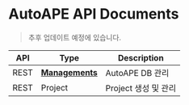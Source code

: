 # AutoAPE API Documents
> 추후 업데이트 예정에 있습니다.

| API | Type | Description |
| --- | ---- | ----------- |
| REST | [**Managements**](./rest/Managements.md) | AutoAPE DB 관리 |
| REST | Project | Project 생성 및 관리 |